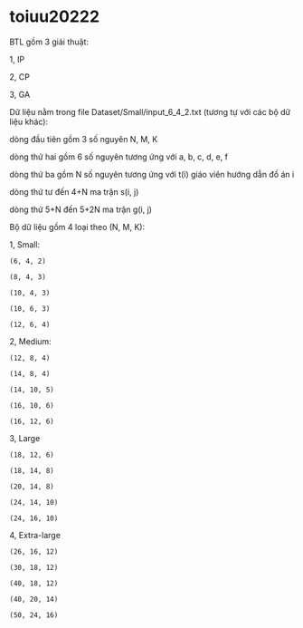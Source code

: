 # toiuu20222
BTL gồm 3 giải thuật:

1, IP

2, CP

3, GA

Dữ liệu nằm trong file Dataset/Small/input_6_4_2.txt (tương tự với các bộ dữ liệu khác):

dòng đầu tiên gồm 3 số nguyên N, M, K

dòng thứ hai gồm 6 số nguyên tương ứng với a, b, c, d, e, f

dòng thứ ba gồm N số nguyên tương ứng với t(i) giáo viên hướng dẫn đồ án i

dòng thứ tư đến 4+N ma trận s(i, j)

dòng thứ 5+N đến 5+2N ma trận g(i, j)

Bộ dữ liệu gồm 4 loại theo (N, M, K):

1, Small:

    (6, 4, 2)

    (8, 4, 3)

    (10, 4, 3)

    (10, 6, 3)

    (12, 6, 4)

2, Medium:

    (12, 8, 4)

    (14, 8, 4)

    (14, 10, 5)

    (16, 10, 6)

    (16, 12, 6)

3, Large

    (18, 12, 6)

    (18, 14, 8)

    (20, 14, 8)

    (24, 14, 10)

    (24, 16, 10)

4, Extra-large 

    (26, 16, 12)

    (30, 18, 12)

    (40, 18, 12)

    (40, 20, 14)

    (50, 24, 16)

